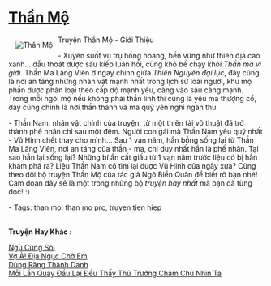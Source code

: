 <a href="https://utruyen.com/than-mo/5952/" title="Thần Mộ"><h1>Thần Mộ</h1></a><div style="display:table"><img align="right" style="float: left; padding: 10px;" src="https://utruyen.com/images/story/200x260/than-mo.jpg" alt="Thần Mộ">Truyện Thần Mộ - Giới Thiệu<p></p> - Xuyên suốt vũ trụ hồng hoang, bền vững như thiên địa cao xanh... dẫu thoát được sáu kiếp luân hồi, cũng khó bề chạy khỏi <em>Thần ma vi giới</em>. Thần Ma Lăng Viên ở ngay chính giữa <em>Thiên Nguyên đại lục</em>, đây cũng là nơi an táng những nhân vật mạnh nhất trong lịch sử loài người, khu mộ phần được phân loại theo cấp độ mạnh yếu, càng vào sâu càng mạnh. Trong mỗi ngôi mộ nếu không phải thần linh thì cũng là yêu ma thượng cổ, đây cũng chính là nơi thần thánh và ma quỷ yên nghỉ ngàn thu.<p></p> - Thần Nam, nhân vật chính của truyện, từ một thiên tài võ thuật đã trở thành phế nhân chỉ sau một đêm. Người con gái mà Thần Nam yêu quý nhất - Vũ Hinh chết thay cho mình... Sau 1 vạn năm, hắn bỗng sống lại từ Thần Ma Lăng Viên, nơi an táng của thần - ma, chỉ duy nhất hắn là phế nhân. Tại sao hắn lại sống lại? Những bí ẩn cất giấu từ 1 vạn năm trước liệu có bị hắn khám phá ra? Liệu Thần Nam có tìm lại được Vũ Hinh của ngày xưa? Cùng theo dõi bộ truyện Thần Mộ của tác giả Ngô Biển Quân để biết rõ bạn nhé! Cam đoan đây sẽ là một trong những bộ <em>truyện hay nhất</em> mà bạn đã từng đọc! :)<p></p> - Tags: than mo, than mo prc, truyen tien hiep</div><p><br><b>Truyện Hay Khác :</b></p><a href="https://utruyen.com/ngu-cung-soi/594/" alt="Ngủ Cùng Sói">Ngủ Cùng Sói</a><br/><a href="https://github.com/quanluxury/ngontinhhot/tree/master/truyenhay/18959/" alt="Vợ À! Địa Ngục Chờ Em">Vợ À! Địa Ngục Chờ Em</a><br/><a href="https://dammyh.wordpress.com/2019/11/07/dung-rang-thanh-danh/" alt="Dùng Răng Thành Danh">Dùng Răng Thành Danh</a><br/><a href="https://dammyh.wordpress.com/2019/11/07/moi-lan-quay-dau-lai-deu-thay-thu-truong-cham-chu-nhin-ta/" alt="Mỗi Lần Quay Đầu Lại Đều Thấy Thủ Trưởng Chăm Chú Nhìn Ta">Mỗi Lần Quay Đầu Lại Đều Thấy Thủ Trưởng Chăm Chú Nhìn Ta</a><br/>